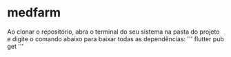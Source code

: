 # medfarm

Ao clonar o repositório, abra o terminal do seu sistema na pasta do projeto e digite o comando abaixo para baixar todas as dependências: 
'''
flutter pub get
'''
